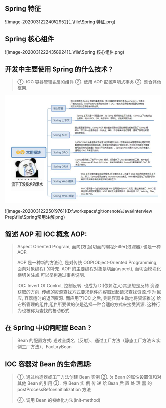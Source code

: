 ## Spring 特征

![image-20200312224052952](..\file\Spring 特征.png)

## Spring 核心组件

![image-20200312224358924](..\file\Spring 核心组件.png)

## 开发中主要使用 Spring 的什么技术 ?

> ①. IOC 容器管理各层的组件
> ②. 使用 AOP 配置声明式事务
> ③. 整合其他框架.

![image-20200312225130783](..\file\常用模块.png)

![image-20200312225019761](D:\workspace\git\onenote\Java\Interview Prep\file\Spring常用注解.png)

## 简述 AOP 和 IOC 概念 AOP:

> Aspect Oriented Program, 面向(方面)切面的编程;Filter(过滤器) 也是一种 AOP. 
>
> AOP 是一种新的方法论, 是对传统 OOP(Object-Oriented Programming, 面向对象编程) 的补充. AOP 的主要编程对象是切面(aspect), 而切面模块化横切关注点.可以举例通过事务说明.
>
> IOC: Invert Of Control, 控制反转. 也成为 DI(依赖注入)其思想是反转 资源获取的方向. 传统的资源查找方式要求组件向容器发起请求查找资源.作为 回应, 容器适时的返回资源. 而应用了IOC 之后, 则是容器主动地将资源推送 给它所管理的组件,组件所要做的仅是选择一种合适的方式来接受资源. 这种行 为也被称为查找的被动形式

## 在 Spring 中如何配置 Bean ?

> Bean 的配置方式: 通过全类名（反射）、通过工厂方法（静态工厂方法 & 实 例工厂方法）、FactoryBean

## IOC 容器对 Bean 的生命周期:

> ①. 通过构造器或工厂方法创建 Bean 实例
> ②. 为 Bean 的属性设置值和对其他 Bean 的引用
> ③ . 将 Bean 实 例 传 递 给 Bean 后 置 处 理 器 的 postProcessBeforeInitialization 方法 
>
> ④. 调用 Bean 的初始化方法(init-method)  